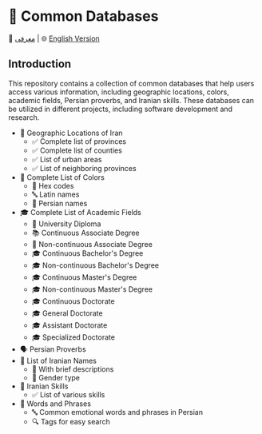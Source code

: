 <div align="left">
<h1>🌟 Common Databases</h1>

<p>
    📖 <a href="README.fa.md">معرفی</a> | 
    🌐 <a href="#introduction">English Version</a>
</p>

<h2 id="introduction">Introduction</h2>
<p>
    This repository contains a collection of common databases that help users access various information, including geographic locations, colors, academic fields, Persian proverbs, and Iranian skills. These databases can be utilized in different projects, including software development and research.
</p>

<ul>
    <li>
        📍 Geographic Locations of Iran
        <ul>
            <li>✅ Complete list of provinces</li>
            <li>✅ Complete list of counties</li>
            <li>✅ List of urban areas</li>
            <li>✅ List of neighboring provinces</li>
        </ul>
    </li>
    <li>
        🎨 Complete List of Colors
        <ul>
            <li>🔳 Hex codes</li>
            <li>🔤 Latin names</li>
            <li>🎨 Persian names</li>
        </ul>
    </li>
    <li>
        🎓 Complete List of Academic Fields
        <ul>
            <li>📜 University Diploma</li>
            <li>📚 Continuous Associate Degree</li>
            <li>📖 Non-continuous Associate Degree</li>
            <li>🎓 Continuous Bachelor's Degree</li>
            <li>🎓 Non-continuous Bachelor's Degree</li>
            <li>🎓 Continuous Master's Degree</li>
            <li>🎓 Non-continuous Master's Degree</li>
            <li>🎓 Continuous Doctorate</li>
            <li>🎓 General Doctorate</li>
            <li>🎓 Assistant Doctorate</li>
            <li>🎓 Specialized Doctorate</li>
        </ul>
    </li>
    <li>
        🗣️ Persian Proverbs
    </li>
    <li>
        📝 List of Iranian Names 
        <ul>
            <li>📖 With brief descriptions</li>
            <li>🚻 Gender type</li>
        </ul>
    </li>
    <li>
        💼 Iranian Skills
        <ul>
            <li>✅ List of various skills</li>
        </ul>
    </li>
    <li>
        📖 Words and Phrases 
        <ul>
            <li>🔤 Common emotional words and phrases in Persian</li>
            <li> 🔍 Tags for easy search</li>
        </ul>
    </li>
</ul>
</div> 